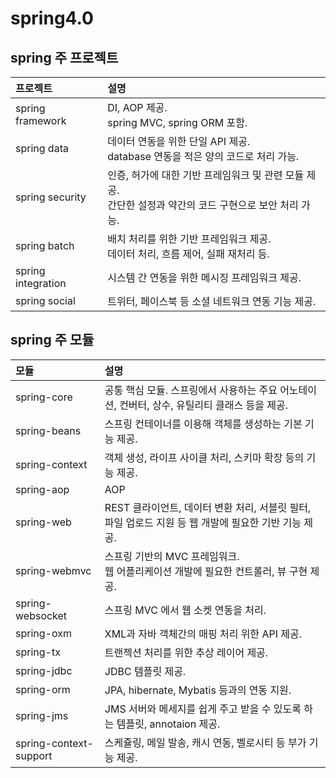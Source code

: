 # spring4.0

## spring 주 프로젝트

| 프로젝트 | 설명 |
|:--------|:--------|
| spring framework | DI, AOP 제공. </br> spring MVC, spring ORM 포함.|
| spring data | 데이터 연동을 위한 단일 API 제공. </br>database 연동을 적은 양의 코드로 처리 가능. |
| spring security | 인증, 허가에 대한 기반 프레임워크 및 관련 모듈 제공. </br> 간단한 설정과 약간의 코드 구현으로 보안 처리 가능. |
| spring batch | 배치 처리를 위한 기반 프레임워크 제공. </br>데이터 처리, 흐름 제어, 실패 재처리 등. |
| spring integration | 시스템 간 연동을 위한 메시징 프레임워크 제공. |
| spring social | 트위터, 페이스북 등 소셜 네트워크 연동 기능 제공. |


## spring 주 모듈
| 모듈 | 설명 |
|:--------|:--------|
| spring-core | 공통 핵심 모듈. 스프링에서 사용하는 주요 어노테이션, 컨버터, 상수, 유틸리티 클래스 등을 제공. |
| spring-beans | 스프링 컨테이너를 이용해 객체를 생성하는 기본 기능 제공. |
| spring-context | 객체 생성, 라이프 사이클 처리, 스키마 확장 등의 기능 제공. |
| spring-aop | AOP |
| spring-web | REST 클라이언트, 데이터 변환 처리, 서블릿 필터, 파일 업로드 지원 등 웹 개발에 필요한 기반 기능 제공. |
| spring-webmvc | 스프링 기반의 MVC 프레임워크. </br>웹 어플리케이션 개발에 필요한 컨트롤러, 뷰 구현 제공. |
| spring-websocket | 스프링 MVC 에서 웹 소켓 연동을 처리. |
| spring-oxm | XML과 자바 객체간의 매핑 처리 위한 API 제공. |
| spring-tx | 트랜젝션 처리를 위한 추상 레이어 제공. |
| spring-jdbc | JDBC 템플릿 제공. |
| spring-orm | JPA, hibernate, Mybatis 등과의 연동 지원. |
| spring-jms | JMS 서버와 메세지를 쉽게 주고 받을 수 있도록 하는 템플릿, annotaion 제공. |
| spring-context-support | 스케쥴링, 메일 발송, 캐시 연동, 벨로시티 등 부가 기능 제공. |

